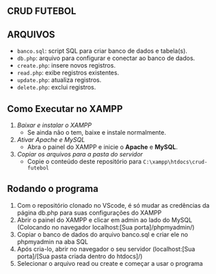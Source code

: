 ## CRUD FUTEBOL

## ARQUIVOS

- `banco.sql`: script SQL para criar banco de dados e tabela(s).
- `db.php`: arquivo para configurar e conectar ao banco de dados.
- `create.php`: insere novos registros.
- `read.php`: exibe registros existentes.
- `update.php`: atualiza registros.
- `delete.php`: exclui registros.

## Como Executar no XAMPP

1. *Baixar e instalar o XAMPP*
   - Se ainda não o tem, baixe e instale normalmente.
2. *Ativar Apache e MySQL*
   - Abra o painel do XAMPP e inicie o **Apache** e **MySQL**.
3. *Copiar os arquivos para a pasta do servidor*
   - Copie o conteúdo deste repositório para `C:\xampp\htdocs\crud-futebol`
  
## Rodando o programa

1. Com o repositório clonado no VScode, é só mudar as credências da página db.php para suas configurações do XAMPP
2. Abrir o painel do XAMPP e clicar em admin ao lado do MySQL (Colocando no navegador localhost:[Sua porta]/phpmyadmin/)
3. Copiar o banco de dados do arquivo banco.sql e criar ele no phpmyadmin na aba SQL
4. Após cria-lo, abrir no navegador o seu servidor (localhost:[Sua porta]/[Sua pasta criada dentro do htdocs]/)
5. Selecionar o arquivo read ou create e começar a usar o programa
